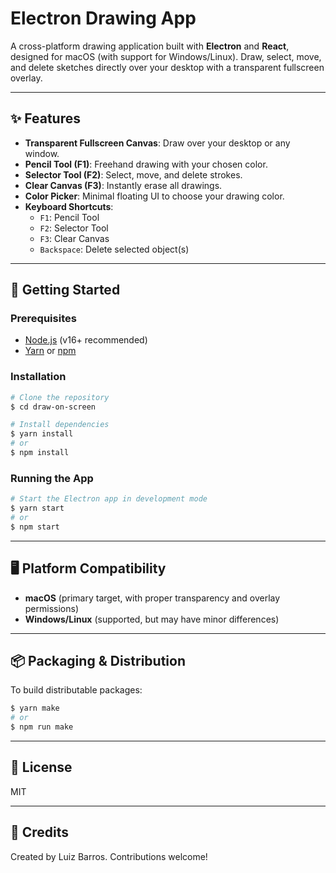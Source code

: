 # Electron Drawing App

A cross-platform drawing application built with **Electron** and **React**, designed for macOS (with support for Windows/Linux). Draw, select, move, and delete sketches directly over your desktop with a transparent fullscreen overlay.

---

## ✨ Features

- **Transparent Fullscreen Canvas**: Draw over your desktop or any window.
- **Pencil Tool (F1)**: Freehand drawing with your chosen color.
- **Selector Tool (F2)**: Select, move, and delete strokes.
- **Clear Canvas (F3)**: Instantly erase all drawings.
- **Color Picker**: Minimal floating UI to choose your drawing color.
- **Keyboard Shortcuts**:
  - `F1`: Pencil Tool
  - `F2`: Selector Tool
  - `F3`: Clear Canvas
  - `Backspace`: Delete selected object(s)

---

## 🚀 Getting Started

### Prerequisites
- [Node.js](https://nodejs.org/) (v16+ recommended)
- [Yarn](https://yarnpkg.com/) or [npm](https://www.npmjs.com/)

### Installation

```bash
# Clone the repository
$ cd draw-on-screen

# Install dependencies
$ yarn install
# or
$ npm install
```

### Running the App

```bash
# Start the Electron app in development mode
$ yarn start
# or
$ npm start
```

---

## 🖥️ Platform Compatibility
- **macOS** (primary target, with proper transparency and overlay permissions)
- **Windows/Linux** (supported, but may have minor differences)

---


## 📦 Packaging & Distribution

To build distributable packages:

```bash
$ yarn make
# or
$ npm run make
```

---

## 📝 License

MIT

---

## 🙏 Credits

Created by Luiz Barros. Contributions welcome!
